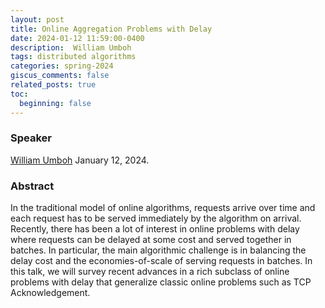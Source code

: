 ```yaml
---
layout: post
title: Online Aggregation Problems with Delay
date: 2024-01-12 11:59:00-0400
description:  William Umboh
tags: distributed algorithms
categories: spring-2024
giscus_comments: false
related_posts: true
toc:
  beginning: false
---
```


### Speaker 

[William Umboh](https://williamumboh.com)
January 12, 2024. 


### Abstract
In the traditional model of online algorithms, requests arrive over time and each request has to be served immediately by the algorithm on arrival. Recently, there has been a lot of interest in online problems with delay where requests can be delayed at some cost and served together in batches. In particular, the main algorithmic challenge is in balancing the delay cost and the economies-of-scale of serving requests in batches. In this talk, we will survey recent advances in a rich subclass of online problems with delay that generalize classic online problems such as TCP Acknowledgement.
 
